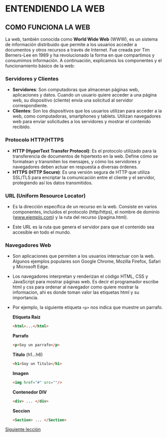 
# ENTENDIENDO LA WEB

## COMO FUNCIONA LA WEB
La web, también conocida como **World Wide Web** (WWW), es un sistema de información distribuido que permite a los usuarios acceder a documentos y otros recursos a través de Internet. Fue creada por Tim Berners-Lee en 1989 y ha revolucionado la forma en que compartimos y consumimos información. A continuación, explicamos los componentes y el funcionamiento básico de la web:

### Servidores y Clientes
- **Servidores**: Son computadoras que almacenan páginas web, aplicaciones y datos. Cuando un usuario quiere acceder a una página web, su dispositivo (cliente) envía una solicitud al servidor correspondiente.
- **Clientes**: Son los dispositivos que los usuarios utilizan para acceder a la web, como computadoras, smartphones y tablets. Utilizan navegadores web para enviar solicitudes a los servidores y mostrar el contenido recibido.

### Protocolo HTTP/HTTPS
- **HTTP (HyperText Transfer Protocol)**: Es el protocolo utilizado para la transferencia de documentos de hipertexto en la web. Define cómo se formatean y transmiten los mensajes, y cómo los servidores y navegadores deben actuar en respuesta a diversas órdenes.
- **HTTPS (HTTP Secure)**: Es una versión segura de HTTP que utiliza SSL/TLS para encriptar la comunicación entre el cliente y el servidor, protegiendo así los datos transmitidos.

### URL (Uniform Resource Locator)
- Es la dirección específica de un recurso en la web. Consiste en varios componentes, incluidos el protocolo (http/https), el nombre de dominio (www.ejemplo.com) y la ruta del recurso (/pagina.html).

- Este URL es la ruta que genera el servidor para que el contenido sea accesible en todo el mundo.

### Navegadores Web
- Son aplicaciones que permiten a los usuarios interactuar con la web. Algunos ejemplos populares son Google Chrome, Mozilla Firefox, Safari y Microsoft Edge. 
- Los navegadores interpretan y renderizan el código HTML, CSS y JavaScript para mostrar páginas web. Es decir el programador escribe html y css para ordenar al navegador como quiere mostrar la informacion, ahi es donde toman valor las etiquetas html y su importancia.

- Por ejemplo, la siguiente etiqueta `<p>` nos indica que muestre un parrafo.

    **Etiqueta Raiz**
    ```html
    <html>...</html>
    ```
    **Parrafo**
    ```html
    <p>Soy un parrafo</p>
    ```
    **Titulo** (h1...h6)
    ```html
    <h1>Soy un Titulo</h1>
    ```
   
    **Imagen**
    ```html
    <img href="#" src=""/>
    ```
    **Contenedor DIV**
    ```html
    <div> ... </div>
    ```
    **Seccion**
    ```html
    <Section> ... </Section>
    ```






[Siguiente lección](2-entendiendo-html-css.md)  




